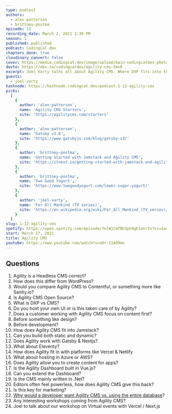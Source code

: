 ```yaml
---
type: podcast
authors:
  - alex-patterson
  - brittney-postma
episode: 12
recording_date: March 2, 2021 2:30 PM
season: 1
published: published
podcast: CodingCat.dev
chapters_done: true
cloudinary_convert: false
cover: https://media.codingcat.dev/image/upload/main-codingcatdev-photo/oogq3stsiqvbzsswaatr.png
devto: https://dev.to/codingcatdev/agility-cms-3en8
excerpt: Joel Varty talks all about Agility CMS. Where DXP fits into the Jamstack.
guests:
  - joel-varty
hashnode: https://hashnode.codingcat.dev/podcast-1-12-agility-cms
picks:
  [
    {
      author: 'alex-patterson',
      name: 'Agility CMS Starters',
      site: 'https://agilitycms.com/starters'
    },
    {
      author: 'alex-patterson',
      name: 'Gatsby v3.0',
      site: 'https://www.gatsbyjs.com/blog/gatsby-v3/'
    },
    {
      author: 'brittney-postma',
      name: 'Getting Started with Jamstack and Agility CMS',
      site: 'https://itnext.io/getting-started-with-jamstack-and-agility-cms-da43a9245b10'
    },
    {
      author: 'brittney-postma',
      name: 'Two Good Yogurt',
      site: 'https://www.twogoodyogurt.com/lower-sugar-yogurt/'
    },
    {
      author: 'joel-varty',
      name: 'For All Mankind (TV series)',
      site: 'https://en.wikipedia.org/wiki/For_All_Mankind_(TV_series)/'
    }
  ]
slug: 1-12-agility-cms
spotify: https://open.spotify.com/episode/7nlWjCmTBh3ph9gE1enrIv?si=Ia4K1KnYQkKm7tQR5mnYqw
start: March 17, 2021
title: Agility CMS
youtube: https://www.youtube.com/watch?v=oOr-11AO9ms
---
```


## Questions

1. Agility is a Headless CMS correct?
1. How does this differ from WordPress?
1. Would you compare Agility CMS to Contentful, or something more like Sanity.io?
1. Is Agility CMS Open Source?
1. What is DXP vs CMS?
1. Do you host your own UI or is this taken care of by Agility?
1. Does a customer working with Agility CMS focus on content first?
1. Before something like design?
1. Before development?
1. How does Agility CMS fit into Jamstack?
1. Can you build both static and dynamic?
1. Does Agility work with Gatsby & Nextjs?
1. What about Eleventy?
1. How does Agility fit in with platforms like Vercel & Netlify
1. What about hosting in Azure or AWS?
1. Does Agility allow you to create content for apps?
1. Is the Agility Dashboard built in Vue.js?
1. Can you extend the Dashboard?
1. Is the CMS mainly written in .Net?
1. Editors often feel powerless, how does Agility CMS give this back?
1. Is this key for marketing?
1. [Why would a developer want Agility CMS vs. using the entire database](https://agilitycms.com/resources/posts/why-you-as-a-developer-should-be-using-a-cms)?
1. Any interesting workshops coming from Agility CMS?
1. Joel to talk about our workshop on Virtual events with Vercel / Next.js
